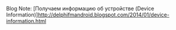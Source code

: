 
Blog Note: [Получаем информацию об устройстве (Device Information)]http://delphifmandroid.blogspot.com/2014/01/device-information.html
